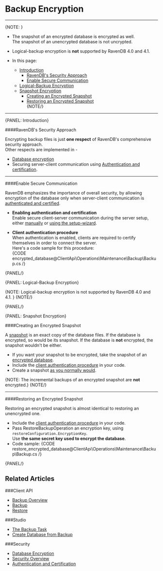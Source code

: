 ﻿# Backup Encryption  

---

{NOTE: }

* The snapshot of an encrypted database is encrypted as well.  
  The snapshot of an unencrypted database is not uncrypted.  
* Logical-backup encryption is **not** supported by RavenDB 4.0 and 4.1.  

* In this page:  
  * [Introduction](../../../../client-api/operations/maintenance/backup/encrypted-backup#introduction)  
     * [RavenDB's Security Approach](../../../../client-api/operations/maintenance/backup/encrypted-backup#ravendbs-security-approach)  
     * [Enable Secure Communication](../../../../client-api/operations/maintenance/backup/encrypted-backup#enable-secure-communication)  
  * [Logical-Backup Encryption](../../../../client-api/operations/maintenance/backup/encrypted-backup#logical-backup-encryption)  
  * [Snapshot Encryption](../../../../client-api/operations/maintenance/backup/encrypted-backup#snapshot-encryption)  
     * [Creating an Encrypted Snapshot](../../../../client-api/operations/maintenance/backup/encrypted-backup#creating-an-encrypted-snapshot)  
     * [Restoring an Encrypted Snapshot](../../../../client-api/operations/maintenance/backup/encrypted-backup#restoring-an-encrypted-snapshot)  
{NOTE/}

---

{PANEL: Introduction}

####RavenDB's Security Approach

Encrypting backup files is just **one respect** of RavenDB's comprehensive security approach.  
Other respects are implemented in -

* [Database encryption](../../../../server/security/encryption/database-encryption)  
* Securing server-client communication using [Authentication and certification](../../../../server/security/authentication/certificate-configuration).  

---

####Enable Secure Communication

RavenDB emphasizes the importance of overall security, by allowing encryption of the database only when 
server-client communication is [authenticated and certified](../../../../server/security/overview).  

* **Enabling authentication and certification**  
  Enable secure client-server communication during the server setup, either [manually](../../../../server/security/authentication/certificate-configuration) or [using the setup-wizard](../../../../start/installation/setup-wizard).  

* **Client authentication procedure**  
  When authentication is enabled, clients are required to certify themselves in order to connect the server.  
  Here's a code sample for this procedure:  
{CODE encrypted_database@ClientApi\Operations\Maintenance\Backup\Backup.cs /}  

{PANEL/}

{PANEL: Logical-Backup Encryption}

{NOTE: Logical-backup encryption is not supported by RavenDB 4.0 and 4.1.  }
{NOTE/}

{PANEL/}

{PANEL: Snapshot Encryption}

####Creating an Encrypted Snapshot

A [snapshot](../../../../client-api/operations/maintenance/backup/backup#snapshot) is an exact copy of the database files. 
If the database is encrypted, so would be its snapshot. If the database is **not** encrypted, the snapshot wouldn't be either.  

* If you want your snapshot to be encrypted, take the snapshot of an [encrypted database](../../../../server/security/encryption/database-encryption#creating-an-encrypted-database-using-the-rest-api-and-the-client-api).  
* Include the [client authentication procedure](../../../../client-api/operations/maintenance/backup/encrypted-backup#enable-secure-communication) in your code.  
* Create a snapshot [as you normally would](../../../../client-api/operations/maintenance/backup/backup#backup-types).  

{NOTE: The incremental backups of an encrypted snapshot are **not** encrypted.}
{NOTE/}

---

####Restoring an Encrypted Snapshot

Restoring an encrypted snapshot is almost identical to restoring an unencrypted one.  

* Include the [client authentication procedure](../../../../client-api/operations/maintenance/backup/encrypted-backup#enable-secure-communication) in your code.  
* Pass RestoreBackupOperation an encryption key, using `restoreConfiguration.EncryptionKey`.  
   Use **the same secret key used to encrypt the database**.
* Code sample:
{CODE restore_encrypted_database@ClientApi\Operations\Maintenance\Backup\Backup.cs /}  

{PANEL/}

## Related Articles
###Client API  
- [Backup Overview](../../../../server/ongoing-tasks/backup-overview)  
- [Backup](../../../../client-api/operations/maintenance/backup/backup)  
- [Restore](../../../../client-api/operations/maintenance/backup/restore)  

###Studio  
- [The Backup Task](../../../../studio/database/tasks/ongoing-tasks/backup-task)  
- [Create Database from Backup](../../../../studio/server/databases/create-new-database/from-backup)  

###Security  
- [Database Encryption](../../../../server/security/encryption/database-encryption)  
- [Security Overview](../../../../server/security/overview)  
- [Authentication and Certification](../../../../server/security/authentication/certificate-configuration)  

